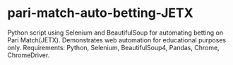 # pari-match-auto-betting-JETX
Python script using Selenium and BeautifulSoup for automating betting on Pari Match(JETX). Demonstrates web automation for educational purposes only. Requirements: Python, Selenium, BeautifulSoup4, Pandas, Chrome, ChromeDriver.

